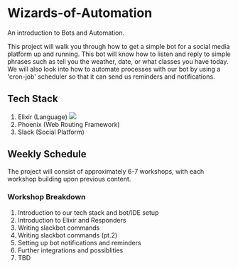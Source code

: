 # Wizards-of-Automation
An introduction to Bots and Automation. 

This project will walk you through how to get a simple bot for a social media platform up and running. This bot will know how to listen and reply to simple phrases such as tell you the weather, date, or what classes you have today. We will also look into how to automate processes with our bot by using a 'cron-job' scheduler so that it can send us reminders and notifications.


## Tech Stack

1. Elixir (Language) ![](https://www.google.com/imgres?imgurl=https://avatars3.githubusercontent.com/u/1481354?s%3D280%26v%3D4&imgrefurl=https://github.com/elixir-lang&h=280&w=280&tbnid=-cTVjZKle6rERM:&q=elixir&tbnh=160&tbnw=160&usg=AI4_-kR5C2nQ4VGNgQupY7v-K7IRaC-zEw&vet=12ahUKEwjMuuLbrrrfAhWK14MKHa5OC3sQ9QEwAHoECAIQBg..i&docid=RToVdYVwldVB6M&sa=X&ved=2ahUKEwjMuuLbrrrfAhWK14MKHa5OC3sQ9QEwAHoECAIQBg)
2. Phoenix (Web Routing Framework)
3. Slack (Social Platform)



## Weekly Schedule

The project will consist of approximately 6-7 workshops, with each workshop building upon previous content.

### Workshop Breakdown

1. Introduction to our tech stack and bot/IDE setup
2. Introduction to Elixir and Responders
3. Writing slackbot commands 
4. Writing slackbot commands (pt.2)
5. Setting up bot notifications and reminders
6. Further integrations and possiblities 
7. TBD

 

